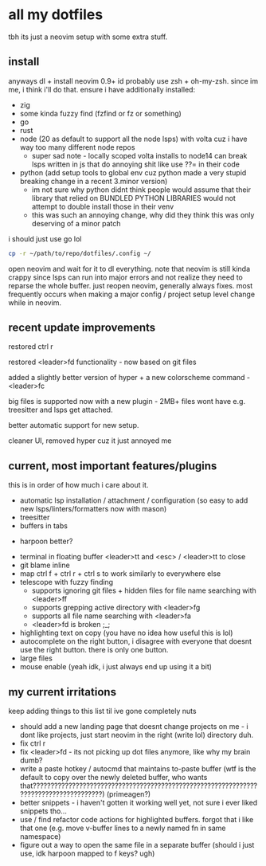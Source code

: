 # all my dotfiles

tbh its just a neovim setup with some extra stuff.

## install

anyways dl + install neovim 0.9+
id probably use zsh + oh-my-zsh. since im me, i think i'll do that. ensure i have additionally installed:
* zig
* some kinda fuzzy find (fzfind or fz or something)
* go
* rust
* node (20 as default to support all the node lsps) with volta cuz i have way too many different node repos
  - super sad note - locally scoped volta installs to node14 can break lsps written in js that do annoying shit like use ??= in their code
* python (add setup tools to global env cuz python made a very stupid breaking change in a recent 3.minor version)
  - im not sure why python didnt think people would assume that their library that relied on BUNDLED PYTHON LIBRARIES would not attempt to double install those in their venv
  - this was such an annoying change, why did they think this was only deserving of a minor patch

i should just use go lol

``` sh
cp -r ~/path/to/repo/dotfiles/.config ~/
```

open neovim and wait for it to dl everything. note that neovim is still kinda crappy since lsps can run into major errors and not realize
they need to reparse the whole buffer. just reopen neovim, generally always fixes. most frequently occurs when making a major config / project
setup level change while in neovim.

## recent update improvements

restored ctrl r

restored \<leader\>fd functionality - now based on git files 

added a slightly better version of hyper + a new colorscheme command - \<leader\>fc

big files is supported now with a new plugin - 2MB+ files wont have e.g. treesitter and lsps get attached.

better automatic support for new setup.

cleaner UI, removed hyper cuz it just annoyed me

## current, most important features/plugins

this is in order of how much i care about it.

* automatic lsp installation / attachment / configuration (so easy to add new lsps/linters/formatters now with mason)
* treesitter
* buffers in tabs
 - harpoon better?
* terminal in floating buffer \<leader\>tt and \<esc\> / \<leader\>tt to close
* git blame inline
* map ctrl f + ctrl r + ctrl s to work similarly to everywhere else
* telescope with fuzzy finding
  - supports ignoring git files + hidden files for file name searching with \<leader\>ff
  - supports grepping active directory with \<leader\>fg
  - supports all file name searching with \<leader\>fa
  - \<leader\>fd is broken ;_;
* highlighting text on copy (you have no idea how useful this is lol)
* autocomplete on the right button, i disagree with everyone that doesnt use the right button. there is only one button.
* large files
* mouse enable (yeah idk, i just always end up using it a bit)

## my current irritations

keep adding things to this list til ive gone completely nuts

* should add a new landing page that doesnt change projects on me - i dont like projects, just start neovim in the right (write lol) directory duh.
* fix ctrl r
* fix \<leader\>fd - its not picking up dot files anymore, like why my brain dumb?
* write a paste hotkey / autocmd that maintains to-paste buffer (wtf is the default to copy over the newly deleted buffer, who wants that??????????????????????????????????????????????????????????????????????????????????????) (primeagen?)
* better snippets - i haven't gotten it working well yet, not sure i ever liked snippets tho...
* use / find refactor code actions for highlighted buffers. forgot that i like that one (e.g. move v-buffer lines to a newly named fn in same namespace)
* figure out a way to open the same file in a separate buffer (should i just use, idk harpoon mapped to f keys? ugh)
